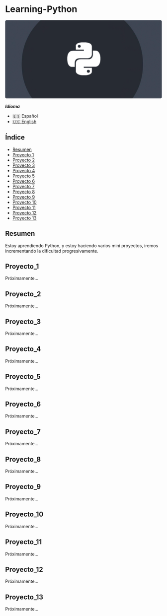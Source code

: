 # Learning-Python

![Learning-Python](.screenshots/python_banner.png)

 ***Idioma***
- 🇪🇸 Español
- [🇺🇸 English](https://github.com/ern3stma/SHELL-GAME)

## Índice

- [Resumen](#Resumen)
- [Proyecto 1](#proyecto_1)
- [Proyecto 2](#proyecto_2)
- [Proyecto 3](#proyecto_3)
- [Proyecto 4](#proyecto_4)
- [Proyecto 5](#proyecto_5)
- [Proyecto 6](#proyecto_6)
- [Proyecto 7](#proyecto_7)
- [Proyecto 8](#proyecto_8)
- [Proyecto 9](#proyecto_9)
- [Proyecto 10](#proyecto_10)
- [Proyecto 11](#proyecto_11)
- [Proyecto 12](#proyecto_12)
- [Proyecto 13](#proyecto_13)

## Resumen
  Estoy aprendiendo Python, y estoy haciendo varios mini proyectos, iremos incrementando la dificultad progresivamente.

## Proyecto_1
Próximamente...

## Proyecto_2
Próximamente...

## Proyecto_3
Próximamente...

## Proyecto_4
Próximamente...

## Proyecto_5
Próximamente...

## Proyecto_6
Próximamente...

## Proyecto_7
Próximamente...

## Proyecto_8
Próximamente...

## Proyecto_9
Próximamente...

## Proyecto_10
Próximamente...

## Proyecto_11
Próximamente...

## Proyecto_12
Próximamente...

## Proyecto_13
Próximamente...
